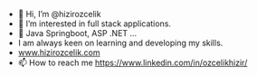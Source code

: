 - 👋 Hi, I’m @hizirozcelik
- 👀 I’m interested in full stack applications.
- 🌱 Java Springboot, ASP .NET ...
- I am always keen on learning and developing my skills.
- www.hizirozcelik.com
- 📫 How to reach me https://www.linkedin.com/in/ozcelikhizir/

